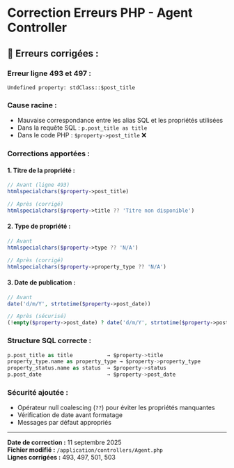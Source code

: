 # Correction Erreurs PHP - Agent Controller

## 🚨 **Erreurs corrigées :**

### **Erreur ligne 493 et 497 :**
```
Undefined property: stdClass::$post_title
```

### **Cause racine :**
- Mauvaise correspondance entre les alias SQL et les propriétés utilisées
- Dans la requête SQL : `p.post_title as title`
- Dans le code PHP : `$property->post_title` ❌

### **Corrections apportées :**

#### **1. Titre de la propriété :**
```php
// Avant (ligne 493)
htmlspecialchars($property->post_title)

// Après (corrigé)
htmlspecialchars($property->title ?? 'Titre non disponible')
```

#### **2. Type de propriété :**
```php
// Avant
htmlspecialchars($property->type ?? 'N/A')

// Après (corrigé)
htmlspecialchars($property->property_type ?? 'N/A')
```

#### **3. Date de publication :**
```php
// Avant
date('d/m/Y', strtotime($property->post_date))

// Après (sécurisé)
(!empty($property->post_date) ? date('d/m/Y', strtotime($property->post_date)) : 'N/A')
```

### **Structure SQL correcte :**
```sql
p.post_title as title           → $property->title
property_type.name as property_type → $property->property_type  
property_status.name as status  → $property->status
p.post_date                     → $property->post_date
```

### **Sécurité ajoutée :**
- Opérateur null coalescing (`??`) pour éviter les propriétés manquantes
- Vérification de date avant formatage
- Messages par défaut appropriés

---
**Date de correction :** 11 septembre 2025  
**Fichier modifié :** `/application/controllers/Agent.php`  
**Lignes corrigées :** 493, 497, 501, 503
